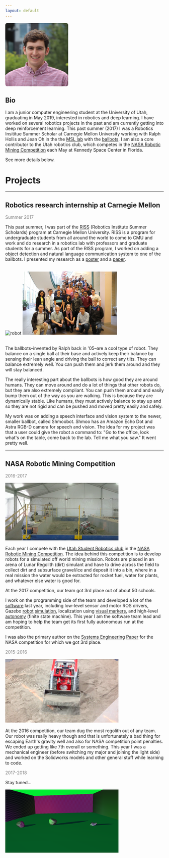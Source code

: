 ```yaml
---
layout: default
---
```


<!-- <div class="crop"> -->
<!-- </div> -->


<img width="200" src="/assets/me_crop.jpg" style="border-radius: 3%;"/>

## Bio

I am a junior computer engineering student at the University of Utah,
graduating in May 2019, interested in robotics and deep learning.
I have worked on several robotics projects in the past and am currently getting
into deep reinforcement learning.
This past summer (2017) I was a Robotics Insititue Summer Scholar
at Carnegie Mellon University working with Ralph Hollis and Jean Oh
in the the [MSL lab][msl] with the [ballbots]. I am also
a core contributor to the Utah robotics club, which competes in the
[NASA Robotic Mining Competition][nasa] each May at Kennedy Space Center in Florida.


See more details below.



# Projects

---

## Robotics research internship at Carnegie Mellon
<span style="color: grey">Summer 2017</span>


This past summer, I was part of the [RISS] (Robotics Institute Summer
Scholards) program at Carnegie Mellon University.  RISS is a program for
undergraduate students from all around the world to come to CMU and work and
do research in a robotics lab with professors and graduate students for a summer.
As part of the RISS program, I worked on adding a object detection
and natural language communication system to one of the ballbots.
I presented my research as a [poster] and a [paper][riss_paper].

<br>
<div style="margin: auto;">
    <img src="/assets/riss/little_and_big.jpg" alt="robot" height="200">
    <img src="/assets/riss/cohort.jpg" alt="robot" height="200">
</div>
<br>

The ballbots–invented by Ralph back in '05–are a cool type of robot.
They balance on a single ball at their base and actively keep their balance
by sensing their lean angle and driving the ball to correct any tilts.  They
can balance extremely well.  You can push them and jerk them around and
they will stay balanced.


The really interesting part about the ballbots is how
good they are around humans.  They can move around and do a lot of
things that other robots do, but they are also extremely compliant.  You can
push them around and easily bump them out of the way as you are walking.  This
is because they are dynamically stable.  Like humans, they must
actively balance to stay up and so they are not rigid and can be pushed
and moved pretty easily and safely.


My work was on adding a speech interface and vision system to the newer, smaller
ballbot, called Shmoobot.  Shmoo has an Amazon Echo Dot and Astra RGB-D camera
for speech and vision.  The idea for my project was that a user could give the robot a
command to: "Go to the office, look what's on the table, come back to the lab.
Tell me what you saw."  It went pretty well.




---

## NASA Robotic Mining Competition

<span style="color: grey">2016-2017</span>

<img src="/assets/urmp/emcee_2017.png" alt="robot" width="360">

Each year I compete with the [Utah Student Robotics club][club] in the
[NASA Robotic Mining Competition][nasa].  The idea behind this competition is to
develop robots for a simulated off world mining mission.
Robots are placed in an arena of Lunar Regolith (dirt) simulant and have
to drive across the field to collect dirt and subsurface gravel/ice and deposit
it into a bin, where in a real mission the water would be extracted for
rocket fuel, water for plants, and whatever else water is good for.

At the 2017 competition, our team got 3rd place out of about 50 schools.

I work on the programming side of the team and developed a lot of the [software]
last year, including low-level sensor and motor ROS drivers,
Gazebo [robot](https://github.com/matwilso/emcee_simulation) [simulation](https://github.com/utahrobotics/usr_simulation),
localization using [visual markers](https://github.com/utahrobotics/aruco_pkgs),
and high-level [autonomy](https://github.com/utahrobotics/usr_ws/tree/kinetic-devel/src/amee_controllers#competition_smach) (finite state machine). This year I am the software team lead
and am hoping to help the team get its first fully autonomous run at the competition.


I was also the primary author on the
[Systems Engineering][se_paper] [Paper][3rd] for the NASA
competition for which we got 3rd place.


<span style="color: grey">2015-2016</span>

<img src="/assets/urmp/emcee_2016.png" alt="robot" width="360">

At the 2016 competition, our team dug the most regolith out of any team. Our
robot was really heavy though and that is unfortunately a bad thing for
escaping Earth's gravity well and also for NASA competition point penalties. We
ended up getting like 7th overall or something.  This year I was a mechanical
engineer (before switching my major and joining the light side) and worked on the Solidworks models
and other general stuff while learning to code.



<span style="color: grey">2017-2018</span>

Stay tuned...

<img src="/assets/urmp/dr_demo.png" alt="dr_demo" width="360">



[riss_paper]: /assets/riss/shmoo_paper.pdf
[poster]: http://riss.ri.cmu.edu/wp-content/uploads/2017/09/2017-RISS-Poster-WILSON-Matthew-compressed.pdf


[ballbots]: http://www.msl.ri.cmu.edu/projects/ballbot/
[software]: https://github.com/utahrobotics/usr_ws/tree/kinetic-devel/src
[se_paper]: /assets/urmp/se_paper_2017.pdf
[3rd]: /assets/urmp/plaque.jpg
[nasa]: https://www.nasa.gov/offices/education/centers/kennedy/technology/nasarmc/about
[club]: https://utahrobotics.github.io/
[msl]: http://www.msl.ri.cmu.edu
[RISS]: http://riss.ri.cmu.edu



<!-- See my [Projects] page for more details.

[Projects]: /projects/ -->

<!-- __Timeline__

<span class="t2when">2015-now:</span> <span class="t2who">University of Utah:</span> BS Computer Engineering <br>
<span class="t2when">2015-now:</span> <span class="t2who">NASA Robotic Mining Competition:</span> Team member on university robotics team <br>
<span class="t2when">Summer 2017:</span> <span class="t2who">Carnegie Mellon University:</span> Robotics Institute Summer Scholar, research internship <br> -->
